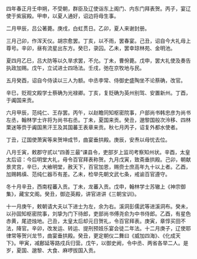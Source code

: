 四年春正月壬申朔，不受朝，群臣及辽使诣东上阁门、内东门拜表贺。丙子，宴辽使于紫宸殿。甲申，以夏人通好，诏边将毋生事。

二月甲辰，吕公著薨。庚戌，白虹贯日。乙卯，夏人来谢封册。

三月己卯，作浑天仪。胡宗愈罢。丁亥，以不雨，罢春宴。己丑，诏自今大礼毋上尊号。辛卯，昼有流星出东方。癸巳，录囚。乙未，罢幸琼林苑、金明池。

夏四月乙巳，吕大防等以久旱求罢，不允。丁未，曹佾薨。戊申，罢大礼使及奏告执政加赐。戊午，立试进士四场法。壬戌，弛在京牧地与民。

五月癸酉，诏自今侍读以三人为额。中丞李常、侍御史盛陶坐不论蔡确，改官。

辛巳，贬观文殿学士蔡确为光禄卿。丁亥，复贬确为英州别驾、安置新州。丁酉，于阗国来贡。

六月甲辰，范纯仁、王存罢。丙午，以赵瞻同知枢密院事，户部尚书韩忠彦为尚书左丞，翰林学士许将为尚书右丞。丁未，夏国来贡。癸丑，邈黎国般次泠移、四林栗迷等赍于阗国黑汗王及其国蕃王表章来贡。秋七月丙子，诏复外都水使者。

丁丑，辽国使萧寅等来贺坤成节，曲宴垂拱殿。庚辰，安焘以母忧去位。

八月壬寅，敕郡守贰以“四善三最”课县令，吏部岁上监司考察知州状。辛酉，太皇太后诏：今后明堂大礼，毋令百官拜表称贺。九月戊寅，致斋垂拱殿。己卯，朝献景灵宫，辛巳，大飨明堂，赦天下，百官加恩，赐赍士庶高年九十以上者。乙酉，加赐韩缜、范纯仁器币有差。乙未，检举先朝文武七条，戒谕百官遵守。

冬十月辛丑，西南程蕃入贡。丁未，龙蕃入贡。戊申，翰林学士苏辙上《神宗御集》，藏宝文阁。癸丑，御迩英殿，讲官进讲《三朝宝训》。

十一月庚午，敕朝请大夫以下进士为左，余为右。溪洞彭儒武等进溪洞布。癸未，以孙固知枢密院事，刘挚为门下待郎，吏部尚书傅尧俞为中书侍郎。乙酉，有星色赤黄，尾迹烛地。己丑，太皇太后却元日贺礼，令百官拜表。庚寅，章惇买田不法，降官。辛卯，改发运、转运、提刑预妓乐宴会徒二年法。十二月庚子，辽使耶律常等贺兴龙节，曲宴垂拱殿。癸丑，更定朝仪二舞曰《威加四海》、《化成天下》。甲寅，减鄜延等路戍兵归营。戊午，以御史阙，令中丞、两省各举二人。是岁，夏国、邈黎、大食、麻啰拔国入贡。